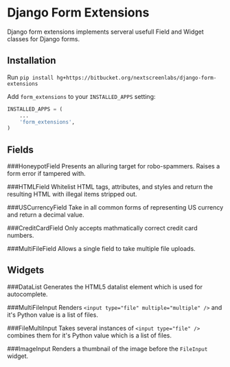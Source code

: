 Django Form Extensions
======================

Django form extensions implements serveral usefull Field and Widget classes for Django forms.

Installation
------------

Run `pip install hg+https://bitbucket.org/nextscreenlabs/django-form-extensions`

Add `form_extensions` to your `INSTALLED_APPS` setting:

```python
INSTALLED_APPS = (
    ...
    'form_extensions',
)
```

Fields
------

###HoneypotField
Presents an alluring target for robo-spammers. Raises a form error if tampered with.

###HTMLField
Whitelist HTML tags, attributes, and styles and return the resulting HTML with illegal items stripped out.

###USCurrencyField
Take in all common forms of representing US currency and return a decimal value.

###CreditCardField
Only accepts mathmatically correct credit card numbers.

###MultiFileField
Allows a single field to take multiple file uploads.

Widgets
-------

###DataList
Generates the HTML5 datalist element which is used for autocomplete.

###MultiFileInput
Renders `<input type="file" multiple="multiple" />` and it's Python value is a list of files.

###FileMultiInput
Takes several instances of `<input type="file" />` combines them for it's Python value which is a list of files.

###ImageInput
Renders a thumbnail of the image before the `FileInput` widget.
